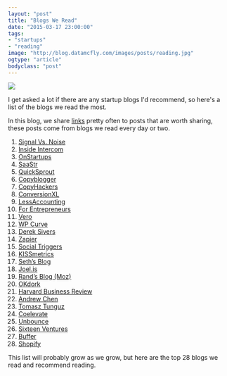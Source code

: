 ```yaml
---
layout: "post"
title: "Blogs We Read"
date: "2015-03-17 23:00:00"
tags: 
- "startups"
- "reading"
image: "http://blog.datamcfly.com/images/posts/reading.jpg"
ogtype: "article"
bodyclass: "post"
---
```


<div class="box-wrap"><div class="box">
	<img src="http://blog.datamcfly.com/images/posts/reading.jpg" />
</div></div>

I get asked a lot if there are any startup blogs I'd recommend, so here's a list of the blogs we read the most.

In this blog, we share [links](/tags/links) pretty often to posts that are worth sharing, these posts come from blogs we read every day or two.

1. <a href="http://signalvnoise.com">Signal Vs. Noise</a>
2. <a href="http://blog.intercom.io/">Inside Intercom</a>
3. <a href="http://onstartups.com/">OnStartups</a>
4. <a href="http://www.saastr.com/">SaaStr</a>
5. <a href="http://www.quicksprout.com/blog/">QuickSprout</a>
6. <a href="http://www.copyblogger.com/blog/">Copyblogger</a>
7. <a href="http://copyhackers.com/">CopyHackers</a>
8. <a href="http://conversionxl.com/blog/">ConversionXL</a>
9. <a href="https://lessaccounting.com/blog/">LessAccounting</a>
10. <a href="http://www.forentrepreneurs.com/">For Entrepreneurs</a>
11. <a href="http://blog.getvero.com/">Vero</a>
12. <a href="http://wpcurve.com/blog/">WP Curve</a>
13. <a href="http://sivers.org/blog">Derek Sivers</a>
14. <a href="https://zapier.com/blog/">Zapier</a>
15. <a href="http://socialtriggers.com/">Social Triggers</a>
16. <a href="https://blog.kissmetrics.com/">KISSmetrics</a>
17. <a href="http://sethgodin.typepad.com/">Seth’s Blog</a>
18. <a href="http://joel.is/">Joel.is</a>
19. <a href="http://moz.com/rand/">Rand’s Blog (Moz)</a>
20. <a href="http://okdork.com/blog/">OKdork</a>
21. <a href="https://hbr.org/">Harvard Business Review</a>
22. <a href="http://andrewchen.co/recent/">Andrew Chen</a>
23. <a href="http://tomtunguz.com/">Tomasz Tunguz</a>
24. <a href="http://www.coelevate.com/">Coelevate</a>
25. <a href="http://unbounce.com/blog/">Unbounce</a>
26. <a href="http://sixteenventures.com/">Sixteen Ventures</a>
27. <a href="https://blog.bufferapp.com/">Buffer</a>
28. <a href="http://www.shopify.com/blog">Shopify</a>

This list will probably grow as we grow, but here are the top 28 blogs we read and recommend reading.